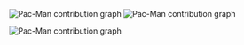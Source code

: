 <picture>
  <source media="(prefers-color-scheme: dark)" srcset="https://raw.githubusercontent.com/davidaabx/davidaabx/output/pacman-contribution-graph-dark.svg">
  <source media="(prefers-color-scheme: light)" srcset="https://raw.githubusercontent.com/davidaabx/davidaabx/output/pacman-contribution-graph.svg">
  <img alt="Pac-Man contribution graph" src="https://raw.githubusercontent.com/davidaabx/davidaabx/output/pacman-contribution-graph.svg">
</picture>

<picture>
  <source media="(prefers-color-scheme: dark)" srcset="https://raw.githubusercontent.com/davidaabx/davidaabx/main/output/pacman-contribution-graph-dark.svg">
  <source media="(prefers-color-scheme: light)" srcset="https://raw.githubusercontent.com/davidaabx/davidaabx/main/output/pacman-contribution-graph.svg">
  <img alt="Pac-Man contribution graph" src="https://raw.githubusercontent.com/davidaabx/davidaabx/main/output/pacman-contribution-graph.svg">
</picture>

![Pac-Man contribution graph](https://raw.githubusercontent.com/davidaabx/davidaabx/main/output/pacman-contribution-graph.svg)
